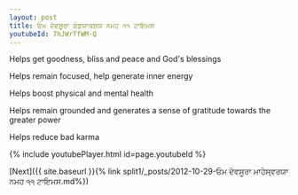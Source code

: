 ```yaml
---
layout: post
title: ਓਮ ਦੇਵਸੂਰਾ ਗੰਡਯਾਕਸ਼ਯ ਨਮਹ ੧੧ ਟਾਇਮਸ
youtubeId: 7hJWrTfWM-Q
---
```

 
 
Helps get goodness, bliss and peace and God's blessings
 
Helps remain focused, help generate inner energy 
 
Helps boost physical and mental health 
 
Helps remain grounded and generates a sense of gratitude towards the greater power 
 
Helps reduce bad karma
 
 
 
 


{% include youtubePlayer.html id=page.youtubeId %}
 
[Next]({{ site.baseurl }}{% link  split1/_posts/2012-10-29-ਓਮ ਦੇਵਸੂਰਾ ਮਾਹੇਸ੍ਵਰਯਾ ਨਮਹ ੧੧ ਟਾਇਮਸ.md%})
 
